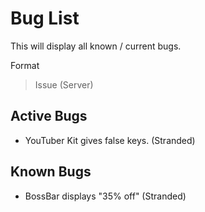 # Bug List

This will display all known / current bugs. 

Format
> Issue (Server)


## Active Bugs
* YouTuber Kit gives false keys. (Stranded)

## Known Bugs

* BossBar displays "35% off" (Stranded)
